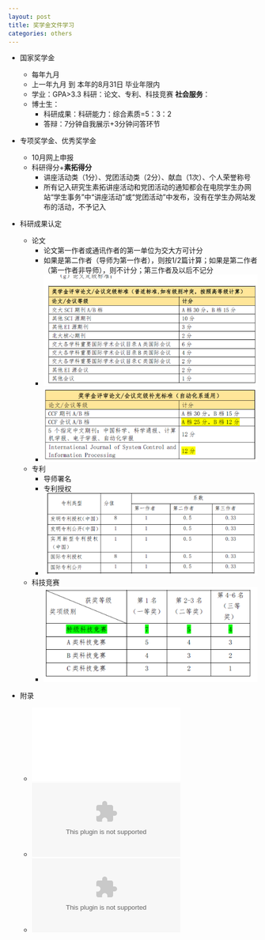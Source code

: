 ```yaml
---
layout: post
title: 奖学金文件学习
categories: others
---
```


- 国家奖学金
	- 每年九月
	- 上一年九月 到 本年的8月31日 毕业年限内
	- 学业：GPA>3.3    科研：论文、专利、科技竞赛     **社会服务**：
	- 博士生：
		- 科研成果：科研能力：综合素质=5：3：2
		- 答辩：7分钟自我展示+3分钟问答环节

- 专项奖学金、优秀奖学金
	- 10月网上申报
	- 科研得分+**素拓得分**
		- 讲座活动类（1分）、党团活动类（2分）、献血（1次）、个人荣誉称号
		- 所有记入研究生素拓讲座活动和党团活动的通知都会在电院学生办网站“学生事务”中“讲座活动”或“党团活动”中发布，没有在学生办网站发布的活动，不予记入

- 科研成果认定
	- 论文
		- 论文第一作者或通讯作者的第一单位为交大方可计分
		- 如果是第二作者（导师为第一作者），则按1/2篇计算；如果是第二作者（第一作者非导师），则不计分；第三作者及以后不记分
		- ![](/public/images/1608961921221.png)
		- ![032自动化系](/public/images/1608962166030.png)
	- 专利
		- 导师署名
		- 专利授权
		- ![](/public/images/1608962031514.png)
	- 科技竞赛
		- ![](/public/images/1608962065991.png)

- 附录
	- ![中国计算机学会推荐国际学术会议和期刊目录-2019](/public/attachments/5.中国计算机学会推荐国际学术会议和期刊目录-2019.pdf)
	- ![SJTU A/B类期刊清单](/public/attachments/6.上海交通大学SCI-AB档期刊清单.xls)
	- ![SJTU A/B类会议](/public/attachments/上海交大重要国际学术会议目录-ConferenceList-20200828.xlsx)